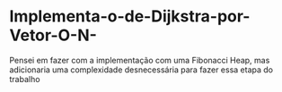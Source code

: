 # Implementa-o-de-Dijkstra-por-Vetor-O-N-
Pensei em fazer com a implementação com uma Fibonacci Heap, mas adicionaria uma complexidade desnecessária para fazer essa etapa do trabalho
